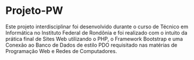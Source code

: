# Projeto-PW

Este projeto interdisciplinar foi desenvolvido durante o curso de Técnico em Informática no Instituto Federal de Rondônia e foi realizado com o intuito da prática final de Sites Web utilizando o PHP, o Framework Bootstrap e uma Conexão ao Banco de Dados de estilo PDO requisitado nas matérias de Programação Web e Redes de Computadores.

